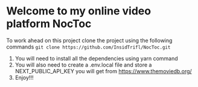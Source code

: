 # Welcome to my online video platform NocToc

To work ahead on this project clone the project using the following commands
```git clone https://github.com/InsidTrifl/NocToc.git```

1. You will need to install all the dependencies using yarn command
2. You will also need to create a .env.local file and store a NEXT_PUBLIC_API_KEY you will get from https://www.themoviedb.org/
3. Enjoy!!!
